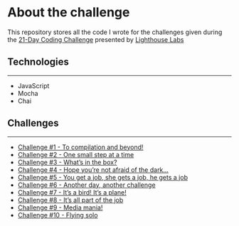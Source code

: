 # About the challenge

This repository stores all the code I wrote for the challenges given during the [21-Day Coding Challenge](https://coding-challenge.lighthouselabs.ca/) presented by [Lighthouse Labs](https://www.lighthouselabs.ca/)

## Technologies

---

- JavaScript
- Mocha
- Chai

## Challenges

---

- [Challenge #1 - To compilation and beyond!](https://coding-challenge.lighthouselabs.ca/challenge/1)
- [Challenge #2 - One small step at a time](https://coding-challenge.lighthouselabs.ca/challenge/2)
- [Challenge #3 - What’s in the box?](https://coding-challenge.lighthouselabs.ca/challenge/3)
- [Challenge #4 - Hope you’re not afraid of the dark...](https://coding-challenge.lighthouselabs.ca/challenge/4)
- [Challenge #5 - You get a job, she gets a job, he gets a job](https://coding-challenge.lighthouselabs.ca/challenge/5)
- [Challenge #6 - Another day, another challenge](https://coding-challenge.lighthouselabs.ca/challenge/6)
- [Challenge #7 - It’s a bird! It’s a plane!](https://coding-challenge.lighthouselabs.ca/challenge/7)
- [Challenge #8 - It’s all part of the job](https://coding-challenge.lighthouselabs.ca/challenge/8)
- [Challenge #9 - Media mania!](https://coding-challenge.lighthouselabs.ca/challenge/9)
- [Challenge #10 - Flying solo](https://coding-challenge.lighthouselabs.ca/challenge/10)
